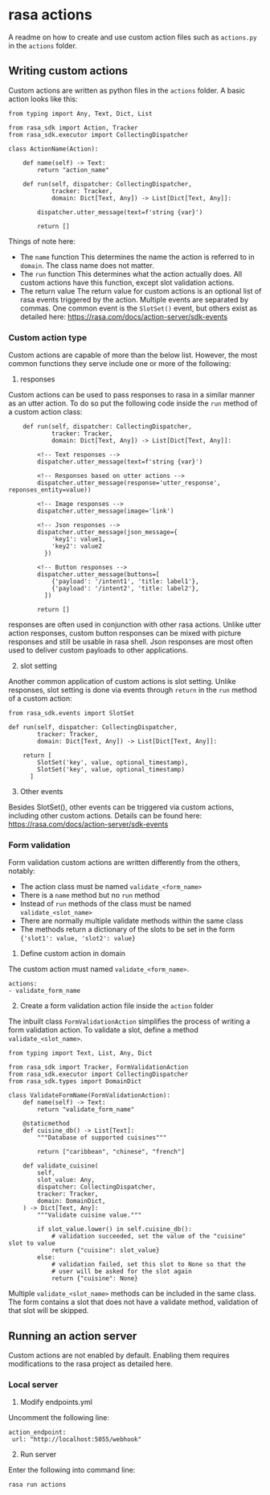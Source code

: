 # rasa actions

A readme on how to create and use custom action files such as `actions.py` in the `actions` folder.

## Writing custom actions

Custom actions are written as python files in the `actions` folder. A basic action looks like this:

```
from typing import Any, Text, Dict, List

from rasa_sdk import Action, Tracker
from rasa_sdk.executor import CollectingDispatcher

class ActionName(Action):

    def name(self) -> Text:
        return "action_name"

    def run(self, dispatcher: CollectingDispatcher,
            tracker: Tracker,
            domain: Dict[Text, Any]) -> List[Dict[Text, Any]]:

        dispatcher.utter_message(text=f'string {var}')

        return []
```

Things of note here:
* The `name` function
This determines the name the action is referred to in `domain`. The class name does not matter.
* The `run` function
This determines what the action actually does. All custom actions have this function, except slot validation actions.
* The return value
The return value for custom actions is an optional list of rasa events triggered by the action. Multiple events are separated by commas. One common event is the `SlotSet()` event, but others exist as detailed here: https://rasa.com/docs/action-server/sdk-events

### Custom action type

Custom actions are capable of more than the below list. However, the most common functions they serve include one or more of the following:

1. responses

Custom actions can be used to pass responses to rasa in a similar manner as an utter action. To do so put the following code inside the `run` method of a custom action class:

```
    def run(self, dispatcher: CollectingDispatcher,
            tracker: Tracker,
            domain: Dict[Text, Any]) -> List[Dict[Text, Any]]:

        <!-- Text responses -->
        dispatcher.utter_message(text=f'string {var}')

        <!-- Responses based on utter actions -->
        dispatcher.utter_message(response='utter_response', reponses_entity=value))

        <!-- Image responses -->
        dispatcher.utter_message(image='link')

        <!-- Json responses -->
        dispatcher.utter_message(json_message={
            'key1': value1,
            'key2': value2
          })

        <!-- Button responses -->
        dispatcher.utter_message(buttons=[
            {'payload': '/intent1', 'title: label1'},
            {'payload': '/intent2', 'title: label2'},
          ])

        return []
```

responses are often used in conjunction with other rasa actions. Unlike utter action responses, custom button responses can be mixed with picture responses and still be usable in rasa shell. Json responses are most often used to deliver custom payloads to other applications.

2. slot setting

Another common application of custom actions is slot setting. Unlike responses, slot setting is done via events through `return` in the `run` method of a custom action:

```
from rasa_sdk.events import SlotSet

def run(self, dispatcher: CollectingDispatcher,
        tracker: Tracker,
        domain: Dict[Text, Any]) -> List[Dict[Text, Any]]:

    return [
        SlotSet('key', value, optional_timestamp),
        SlotSet('key', value, optional_timestamp)
      ]
```

3. Other events

Besides SlotSet(), other events can be triggered via custom actions, including other custom actions. Details can be found here: https://rasa.com/docs/action-server/sdk-events

### Form validation

Form validation custom actions are written differently from the others, notably:
* The action class must be named `validate_<form_name>`
* There is a `name` method but no `run` method
* Instead of `run` methods of the class must be named `validate_<slot_name>`
* There are normally multiple validate methods within the same class
* The methods return a dictionary of the slots to be set in the form `{'slot1': value, 'slot2': value}`

1. Define custom action in domain

The custom action must named `validate_<form_name>`.

```
actions:
- validate_form_name
```

2. Create a form validation action file inside the `action` folder

The inbuilt class `FormValidationAction` simplifies the process of writing a form validation action. To validate a slot, define a method `validate_<slot_name>`.

```
from typing import Text, List, Any, Dict

from rasa_sdk import Tracker, FormValidationAction
from rasa_sdk.executor import CollectingDispatcher
from rasa_sdk.types import DomainDict

class ValidateFormName(FormValidationAction):
    def name(self) -> Text:
        return "validate_form_name"

    @staticmethod
    def cuisine_db() -> List[Text]:
        """Database of supported cuisines"""

        return ["caribbean", "chinese", "french"]

    def validate_cuisine(
        self,
        slot_value: Any,
        dispatcher: CollectingDispatcher,
        tracker: Tracker,
        domain: DomainDict,
    ) -> Dict[Text, Any]:
        """Validate cuisine value."""

        if slot_value.lower() in self.cuisine_db():
            # validation succeeded, set the value of the "cuisine" slot to value
            return {"cuisine": slot_value}
        else:
            # validation failed, set this slot to None so that the
            # user will be asked for the slot again
            return {"cuisine": None}
```

Multiple `validate_<slot_name>` methods can be included in the same class. The form contains a slot that does not have a validate method, validation of that slot will be skipped.

## Running an action server

Custom actions are not enabled by default. Enabling them requires modifications to the rasa project as detailed here.

### Local server

1. Modify endpoints.yml

Uncomment the following line:

```
action_endpoint:
 url: "http://localhost:5055/webhook"
```

2. Run server

Enter the following into command line:

```
rasa run actions
```
